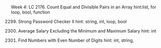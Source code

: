 Week 4: LC 2176. Count Equal and Divisible Pairs in an Array
hint:list, for loop, bool, function

2299. Strong Password Checker II
hint: string, int, loop, bool

1491. Average Salary Excluding the Minimum and Maximum Salary
hint: int

1295. Find Numbers with Even Number of Digits
hint: int, string, 